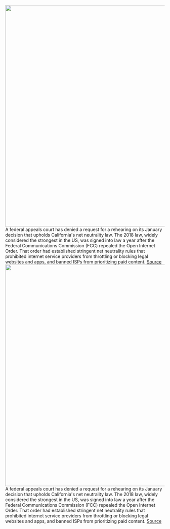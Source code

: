 <img src='https://cdn.vox-cdn.com/thumbor/11kQjQ0PiM3cpxXREvD-3Iocq6Q=/0x0:2040x1360/1200x800/filters:focal(857x517:1183x843)/cdn.vox-cdn.com/uploads/chorus_image/image/70776390/acastro_180608_1777_net_neutrality_0001.0.jpg' width='700px' /><br/>
A federal appeals court has denied a request for a rehearing on its January decision that upholds California's net neutrality law. The 2018 law, widely considered the strongest in the US, was signed into law a year after the Federal Communications Commission (FCC) repealed the Open Internet Order. That order had established stringent net neutrality rules that prohibited internet service providers from throttling or blocking legal websites and apps, and banned ISPs from prioritizing paid content.
<a href='https://www.theverge.com/2022/4/21/23035359/california-net-neutrality-law-appeal-overturn-fcc-broadband'> Source <a/><img src='https://cdn.vox-cdn.com/thumbor/11kQjQ0PiM3cpxXREvD-3Iocq6Q=/0x0:2040x1360/1200x800/filters:focal(857x517:1183x843)/cdn.vox-cdn.com/uploads/chorus_image/image/70776390/acastro_180608_1777_net_neutrality_0001.0.jpg' width='700px' /><br/>
A federal appeals court has denied a request for a rehearing on its January decision that upholds California's net neutrality law. The 2018 law, widely considered the strongest in the US, was signed into law a year after the Federal Communications Commission (FCC) repealed the Open Internet Order. That order had established stringent net neutrality rules that prohibited internet service providers from throttling or blocking legal websites and apps, and banned ISPs from prioritizing paid content.
<a href='https://www.theverge.com/2022/4/21/23035359/california-net-neutrality-law-appeal-overturn-fcc-broadband'> Source <a/>